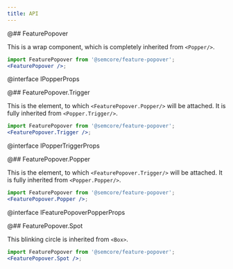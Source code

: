 ```yaml
---
title: API
---
```


@## FeaturePopover

This is a wrap component, which is completely inherited from `<Popper/>`.

```jsx
import FeaturePopover from '@semcore/feature-popover';
<FeaturePopover />;
```

@interface IPopperProps

@## FeaturePopover.Trigger

This is the element, to which `<FeaturePopover.Popper/>` will be attached. It is fully inherited from `<Popper.Trigger/>`.

```jsx
import FeaturePopover from '@semcore/feature-popover';
<FeaturePopover.Trigger />;
```

@interface IPopperTriggerProps

@## FeaturePopover.Popper

This is the element, to which `<FeaturePopover.Trigger/>` will be attached. It is fully inherited from `<Popper.Popper/>`.

```jsx
import FeaturePopover from '@semcore/feature-popover';
<FeaturePopover.Popper />;
```

@interface IFeaturePopoverPopperProps

@## FeaturePopover.Spot

This blinking circle is inherited from `<Box>`.

```jsx
import FeaturePopover from '@semcore/feature-popover';
<FeaturePopover.Spot />;
```
